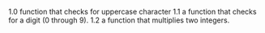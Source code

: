 1.0  function that checks for uppercase character
1.1  a function that checks for a digit (0 through 9).
1.2  a function that multiplies two integers.

